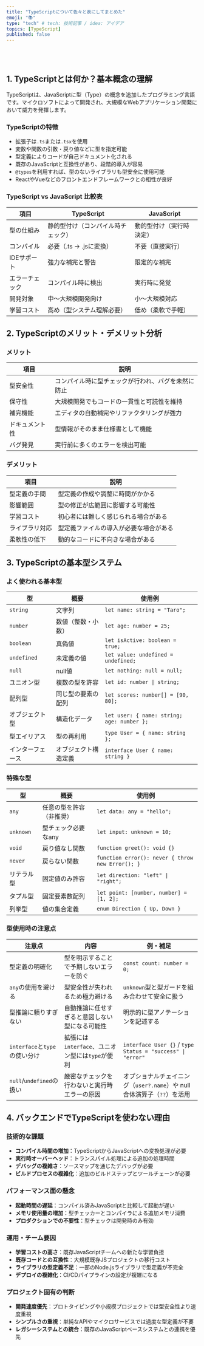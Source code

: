 ```yaml
---
title: "TypeScriptについて色々と表にしてまとめた"
emoji: "📚"
type: "tech" # tech: 技術記事 / idea: アイデア
topics: [TypeScript]
published: false
---
```



<br><br>

## 1. TypeScriptとは何か？基本概念の理解

TypeScriptは、JavaScriptに型（Type）の概念を追加したプログラミング言語です。マイクロソフトによって開発され、大規模なWebアプリケーション開発において威力を発揮します。

### TypeScriptの特徴

- 拡張子は`.ts`または`.tsx`を使用
- 変数や関数の引数・戻り値などに型を指定可能
- 型定義によりコードが自己ドキュメント化される
- 既存のJavaScriptと互換性があり、段階的導入が容易
- `@types`を利用すれば、型のないライブラリも型安全に使用可能
- ReactやVueなどのフロントエンドフレームワークとの相性が良好

### TypeScript vs JavaScript 比較表

| 項目 | TypeScript | JavaScript |
|------|------------|------------|
| 型の仕組み | 静的型付け（コンパイル時チェック） | 動的型付け（実行時決定） |
| コンパイル | 必要（.ts → .jsに変換） | 不要（直接実行） |
| IDEサポート | 強力な補完と警告 | 限定的な補完 |
| エラーチェック | コンパイル時に検出 | 実行時に発覚 |
| 開発対象 | 中〜大規模開発向け | 小〜大規模対応 |
| 学習コスト | 高め（型システム理解必要） | 低め（柔軟で手軽） |

## 2. TypeScriptのメリット・デメリット分析

### メリット

| 項目 | 説明 |
|------|------|
| 型安全性 | コンパイル時に型チェックが行われ、バグを未然に防止 |
| 保守性 | 大規模開発でもコードの一貫性と可読性を維持 |
| 補完機能 | エディタの自動補完やリファクタリングが強力 |
| ドキュメント性 | 型情報がそのまま仕様書として機能 |
| バグ発見 | 実行前に多くのエラーを検出可能 |

### デメリット

| 項目 | 説明 |
|------|------|
| 型定義の手間 | 型定義の作成や調整に時間がかかる |
| 影響範囲 | 型の修正が広範囲に影響する可能性 |
| 学習コスト | 初心者には難しく感じられる場合がある |
| ライブラリ対応 | 型定義ファイルの導入が必要な場合がある |
| 柔軟性の低下 | 動的なコードに不向きな場合がある |

## 3. TypeScriptの基本型システム

### よく使われる基本型

| 型 | 概要 | 使用例 |
|----|------|--------|
| `string` | 文字列 | `let name: string = "Taro";` |
| `number` | 数値（整数・小数） | `let age: number = 25;` |
| `boolean` | 真偽値 | `let isActive: boolean = true;` |
| `undefined` | 未定義の値 | `let value: undefined = undefined;` |
| `null` | null値 | `let nothing: null = null;` |
| ユニオン型 | 複数の型を許容 | `let id: number \| string;` |
| 配列型 | 同じ型の要素の配列 | `let scores: number[] = [90, 80];` |
| オブジェクト型 | 構造化データ | `let user: { name: string; age: number };` |
| 型エイリアス | 型の再利用 | `type User = { name: string };` |
| インターフェース | オブジェクト構造定義 | `interface User { name: string }` |

### 特殊な型

| 型 | 概要 | 使用例 |
|----|------|--------|
| `any` | 任意の型を許容（非推奨） | `let data: any = "hello";` |
| `unknown` | 型チェック必要なany | `let input: unknown = 10;` |
| `void` | 戻り値なし関数 | `function greet(): void {}` |
| `never` | 戻らない関数 | `function error(): never { throw new Error(); }` |
| リテラル型 | 固定値のみ許容 | `let direction: "left" \| "right";` |
| タプル型 | 固定要素数配列 | `let point: [number, number] = [1, 2];` |
| 列挙型 | 値の集合定義 | `enum Direction { Up, Down }` |

### 型使用時の注意点

| 注意点 | 内容 | 例・補足 |
|--------|------|----------|
| 型定義の明確化 | 型を明示することで予期しないエラーを防ぐ | `const count: number = 0;` |
| `any`の使用を避ける | 型安全性が失われるため極力避ける | `unknown`型と型ガードを組み合わせて安全に扱う |
| 型推論に頼りすぎない | 自動推論に任せすぎると意図しない型になる可能性 | 明示的に型アノテーションを記述する |
| `interface`と`type`の使い分け | 拡張には`interface`、ユニオン型には`type`が便利 | `interface User {}` / `type Status = "success" \| "error"` |
| `null`/`undefined`の扱い | 厳密なチェックを行わないと実行時エラーの原因 | オプショナルチェイニング（`user?.name`）や null合体演算子（`??`）を活用 |

## 4. バックエンドでTypeScriptを使わない理由

### 技術的な課題

- **コンパイル時間の増加**：TypeScriptからJavaScriptへの変換処理が必要
- **実行時オーバーヘッド**：トランスパイル処理による追加の処理時間
- **デバッグの複雑さ**：ソースマップを通じたデバッグが必要
- **ビルドプロセスの複雑化**：追加のビルドステップとツールチェーンが必要

### パフォーマンス面の懸念

- **起動時間の遅延**：コンパイル済みJavaScriptと比較して起動が遅い
- **メモリ使用量の増加**：型チェッカーとコンパイラによる追加メモリ消費
- **プロダクションでの不要性**：型チェックは開発時のみ有効

### 運用・チーム要因

- **学習コストの高さ**：既存JavaScriptチームへの新たな学習負担
- **既存コードとの互換性**：大規模既存JSプロジェクトの移行コスト
- **ライブラリの型定義不足**：一部のNode.jsライブラリで型定義が不完全
- **デプロイの複雑化**：CI/CDパイプラインの設定が複雑になる

### プロジェクト固有の判断

- **開発速度優先**：プロトタイピングや小規模プロジェクトでは型安全性より速度重視
- **シンプルさの重視**：単純なAPIやマイクロサービスでは過度な型定義が不要
- **レガシーシステムとの統合**：既存のJavaScriptベースシステムとの連携を優先

